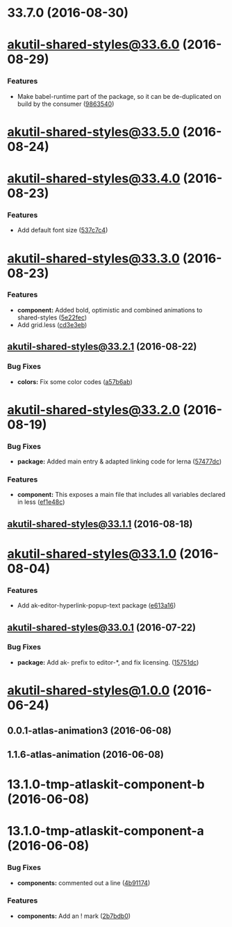 <a name="33.7.0"></a>
# 33.7.0 (2016-08-30)



<a name="akutil-shared-styles@33.6.0"></a>
# akutil-shared-styles@33.6.0 (2016-08-29)


### Features

* Make babel-runtime part of the package, so it can be de-duplicated on build by the consumer ([9863540](https://bitbucket.org/atlassian/atlaskit/commits/9863540))



<a name="akutil-shared-styles@33.5.0"></a>
# akutil-shared-styles@33.5.0 (2016-08-24)



<a name="akutil-shared-styles@33.4.0"></a>
# akutil-shared-styles@33.4.0 (2016-08-23)


### Features

* Add default font size ([537c7c4](https://bitbucket.org/atlassian/atlaskit/commits/537c7c4))



<a name="akutil-shared-styles@33.3.0"></a>
# akutil-shared-styles@33.3.0 (2016-08-23)


### Features

* **component:** Added bold, optimistic and combined animations to shared-styles ([5e22fec](https://bitbucket.org/atlassian/atlaskit/commits/5e22fec))
* Add grid.less ([cd3e3eb](https://bitbucket.org/atlassian/atlaskit/commits/cd3e3eb))



<a name="akutil-shared-styles@33.2.1"></a>
## akutil-shared-styles@33.2.1 (2016-08-22)


### Bug Fixes

* **colors:** Fix some color codes ([a57b6ab](https://bitbucket.org/atlassian/atlaskit/commits/a57b6ab))



<a name="akutil-shared-styles@33.2.0"></a>
# akutil-shared-styles@33.2.0 (2016-08-19)


### Bug Fixes

* **package:** Added main entry & adapted linking code for lerna ([57477dc](https://bitbucket.org/atlassian/atlaskit/commits/57477dc))


### Features

* **component:** This exposes a main file that includes all variables declared in less ([ef1e48c](https://bitbucket.org/atlassian/atlaskit/commits/ef1e48c))



<a name="akutil-shared-styles@33.1.1"></a>
## akutil-shared-styles@33.1.1 (2016-08-18)



<a name="akutil-shared-styles@33.1.0"></a>
# akutil-shared-styles@33.1.0 (2016-08-04)


### Features

* Add ak-editor-hyperlink-popup-text package ([e613a16](https://bitbucket.org/atlassian/atlaskit/commits/e613a16))



<a name="akutil-shared-styles@33.0.1"></a>
## akutil-shared-styles@33.0.1 (2016-07-22)


### Bug Fixes

* **package:** Add ak- prefix to editor-*, and fix licensing. ([15751dc](https://bitbucket.org/atlassian/atlaskit/commits/15751dc))



<a name="akutil-shared-styles@1.0.0"></a>
# akutil-shared-styles@1.0.0 (2016-06-24)



<a name="0.0.1-atlas-animation3"></a>
## 0.0.1-atlas-animation3 (2016-06-08)



<a name="1.1.6-atlas-animation"></a>
## 1.1.6-atlas-animation (2016-06-08)



<a name="13.1.0-tmp-atlaskit-component-b"></a>
# 13.1.0-tmp-atlaskit-component-b (2016-06-08)



<a name="13.1.0-tmp-atlaskit-component-a"></a>
# 13.1.0-tmp-atlaskit-component-a (2016-06-08)


### Bug Fixes

* **components:** commented out a line ([4b91174](https://bitbucket.org/atlassian/atlaskit/commits/4b91174))


### Features

* **components:** Add an ! mark ([2b7bdb0](https://bitbucket.org/atlassian/atlaskit/commits/2b7bdb0))



